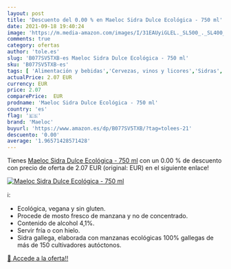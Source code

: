 ```yaml
---
layout: post
title: 'Descuento del 0.00 % en Maeloc Sidra Dulce Ecológica - 750 ml'
date: 2021-09-18 19:40:24
image: 'https://m.media-amazon.com/images/I/31EAUyiGLEL._SL500_._SL400_.jpg'
comments: true
category: ofertas
author: 'tole.es'
slug: 'B077SV5TXB-es Maeloc Sidra Dulce Ecológica - 750 ml'
sku: 'B077SV5TXB-es'
tags: [ 'Alimentación y bebidas','Cervezas, vinos y licores','Sidras','maeloc', ]
actualPrice: 2.07 EUR
currency: EUR
price: 2.07
comparePrice:  EUR
prodname: 'Maeloc Sidra Dulce Ecológica - 750 ml'
country: 'es'
flag: '🇪🇸'
brand: 'Maeloc'
buyurl: 'https://www.amazon.es/dp/B077SV5TXB/?tag=tolees-21'
descuento: '0.00'
average: '1.96571428571428'
---
```


Tienes [Maeloc Sidra Dulce Ecológica - 750 ml](https://www.amazon.es/dp/B077SV5TXB/?tag=tolees-21) con un 0.00 % de descuento con precio de oferta de 2.07 EUR (original:  EUR) en el siguiente enlace!

[![Maeloc Sidra Dulce Ecológica - 750 ml](https://m.media-amazon.com/images/I/31EAUyiGLEL._SL500_._SL400_.jpg)](https://www.amazon.es/dp/B077SV5TXB/?tag=tolees-21)

ℹ️:

- Ecológica, vegana y sin gluten.
- Procede de mosto fresco de manzana y no de concentrado.
- Contenido de alcohol 4,1%.
- Servir fría o con hielo.
- Sidra gallega, elaborada con manzanas ecológicas 100% gallegas de más de 150 cultivadores autóctonos.

[🛒 Accede a la oferta!!](https://www.amazon.es/dp/B077SV5TXB/?tag=tolees-21)
